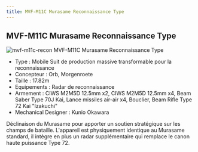 ```yaml
---
title: MVF-M11C Murasame Reconnaissance Type
---
```


MVF-M11C Murasame Reconnaissance Type
-------------------------------------

![mvf-m11c-recon](/images/stories/saga/gundamseeddestiny/mechas/orb/mvf-m11c-recon.png)
MVF-M11C Murasame Reconnaissance Type   
  
- Type : Mobile Suit de production massive transformable pour la reconnaissance  
- Concepteur : Orb, Morgenroete  
- Taille : 17.82m  
- Equipements : Radar de reconnaissance  
- Armement : CIWS M2M5D 12.5mm x2, CIWS M2M5D 12.5mm x4, Beam Saber Type 70J Kai, Lance missiles air-air x4, Bouclier, Beam Rifle Type 72 Kai "Izakuchi"  
- Mechanical Designer : Kunio Okawara  
  
Déclinaison du Murasame pour apporter un soutien stratégique sur les champs de bataille. L'appareil est physiquement identique au Murasame standard, il intègre en plus un radar supplémentaire qui remplace le canon haute puissance Type 72.


 

